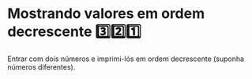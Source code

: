 # **Mostrando valores em ordem decrescente**  3️⃣2️⃣1️⃣



Entrar com dois números e imprimi-lós em ordem decrescente (suponha números diferentes).
